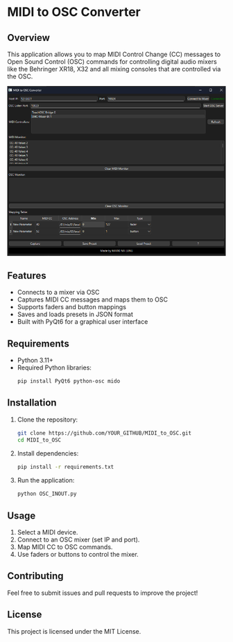 # MIDI to OSC Converter

## Overview
This application allows you to map MIDI Control Change (CC) messages to Open Sound Control (OSC) commands for controlling digital audio mixers like the Behringer XR18, X32 and all mixing consoles that are controlled via the OSC.

![Screenshot](images/screenshot.png)

## Features
- Connects to a mixer via OSC
- Captures MIDI CC messages and maps them to OSC
- Supports faders and button mappings
- Saves and loads presets in JSON format
- Built with PyQt6 for a graphical user interface

## Requirements
- Python 3.11+
- Required Python libraries:
  ```sh
  pip install PyQt6 python-osc mido
  ```

## Installation
1. Clone the repository:
   ```sh
   git clone https://github.com/YOUR_GITHUB/MIDI_to_OSC.git
   cd MIDI_to_OSC
   ```
2. Install dependencies:
   ```sh
   pip install -r requirements.txt
   ```
3. Run the application:
   ```sh
   python OSC_INOUT.py
   ```

## Usage
1. Select a MIDI device.
2. Connect to an OSC mixer (set IP and port).
3. Map MIDI CC to OSC commands.
4. Use faders or buttons to control the mixer.

## Contributing
Feel free to submit issues and pull requests to improve the project!

## License
This project is licensed under the MIT License.

